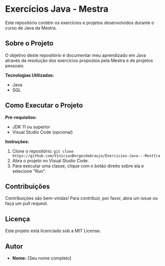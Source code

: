 # Exercícios Java - Mestra

Este repositório contém os exercícios e projetos desenvolvidos durante o curso de Java da Mestra.

## Sobre o Projeto

O objetivo deste repositório é documentar meu aprendizado em Java através da resolução dos exercícios propostos pela Mestra e de projetos pessoais.

**Tecnologias Utilizadas:**

* Java
* SQL
  
## Como Executar o Projeto

**Pré-requisitos:**

* JDK 11 ou superior
* Visual Studio Code (opcional)

**Instruções:**

1. Clone o repositório: `git clone https://github.com/ViniciusBorgesdeAraujo/Exercicios-Java---Mesttra`
2. Abra o projeto no Visual Studio Code.
3. Para executar uma classe, clique com o botão direito sobre ela e selecione "Run".

## Contribuições

Contribuições são bem-vindas! Para contribuir, por favor, abra um issue ou faça um pull request.

## Licença

Este projeto está licenciado sob a MIT License.

## Autor

* **Nome:** [Seu nome completo]

